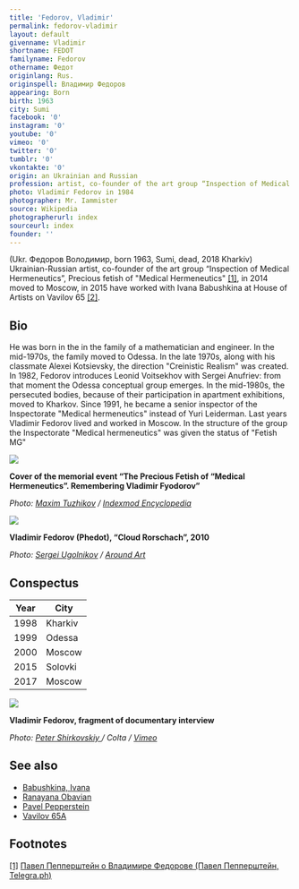 ```yaml
---
title: 'Fedorov, Vladimir'
permalink: fedorov-vladimir
layout: default
givenname: Vladimir
shortname: FEDOT
familyname: Fedorov
othername: Федот
originlang: Rus.
originspell: Владимир Федоров
appearing: Born
birth: 1963
city: Sumi
facebook: '0'
instagram: '0'
youtube: '0'
vimeo: '0'
twitter: '0'
tumblr: '0'
vkontakte: '0'
origin: an Ukrainian and Russian
profession: artist, co-founder of the art group “Inspection of Medical Hermeneutics”, Precious fetish of “Medical Hermeneutics”
photo: Vladimir Fedorov in 1984
photographer: Mr. Iammister
source: Wikipedia
photographerurl: index
sourceurl: index
founder: ''
---
```


(Ukr. Федоров Володимир, born 1963, Sumi, dead, 2018 Kharkiv) Ukrainian-Russian artist, co-founder of the art group “Inspection of Medical Hermeneutics”, Precious fetish of "Medical Hermeneutics" <span id="a1">[\[1\]](#f1)</span>, in 2014 moved to Moscow, in 2015 have worked with Ivana Babushkina at House of Artists on Vavilov 65 <span id="a2">[\[2\]](#f2)</span>.

## Bio

He was born in the in the family of a mathematician and engineer. In the mid-1970s, the family moved to Odessa. In the late 1970s, along with his classmate Alexei Kotsievsky, the direction "Creinistic Realism" was created. In 1982, Fedorov introduces Leonid Voitsekhov with Sergei Anufriev: from that moment the Odessa conceptual group emerges. In the mid-1980s, the persecuted bodies, because of their participation in apartment exhibitions, moved to Kharkov. Since 1991, he became a senior inspector of the Inspectorate "Medical hermeneutics" instead of Yuri Leiderman. Last years Vladimir Fedorov lived and worked in Moscow. In the structure of the group the Inspectorate "Medical hermeneutics" was given the status of "Fetish MG"

![](/images/{{page.permalink}}-1.jpg)

**Cover of the memorial event “The Precious Fetish of “Medical Hermeneutics”. Remembering Vladimir Fyodorov”**

*Photo: [Maxim Tuzhikov](tuzhikov-maxim) / [Indexmod Encyclopedia](index)*

![](http://aroundart.ru/wp-content/uploads/2014/02/1-8.jpg)

**Vladimir Fedorov (Phedot), “Cloud Rorschach”, 2010**

*Photo: [Sergei Ugolnikov](sergei-ugolnikov) / [Around Art](http://aroundart.ru/?attachment_id=21196)*

## Conspectus

|Year|City|
|----|-----|
|1998|Kharkiv|
|1999|Odessa|
|2000|Moscow|
|2015|Solovki|
|2017|Moscow|

![](https://i.vimeocdn.com/video/480311116.jpg?mw=600&mh=338)

**Vladimir Fedorov, fragment of documentary interview**

*Photo: [Peter Shirkovskiy ](peter-shirkovskiy) / Colta / [Vimeo](https://vimeo.com/99113402)*

## See also

+ [Babushkina, Ivana](petra-ivana-babushkina-artist)
+ [Ranayana Obavian](obabian-ramayana)
+ [Pavel Pepperstein](pepperstein-pavel)
+ [Vavilov 65A](vavilov-65-a)

## Footnotes

[[1]](#a1) <span id="f1"></span> [Павел Пепперштейн о Владимире Федорове (Павел Пепперштейн, Telegra.ph)](http://telegra.ph/Pavel-Peppershtejn-o-Vladimire-Fedorove-03-21)
